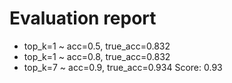 # Evaluation report
+ top_k=1 ~ acc=0.5, true_acc=0.832
+ top_k=1 ~ acc=0.8, true_acc=0.832
+ top_k=7 ~ acc=0.9, true_acc=0.934
Score: 0.93